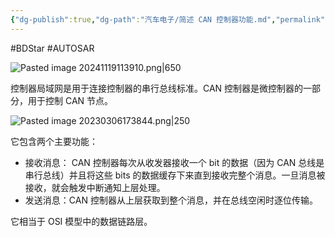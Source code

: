 ```yaml
---
{"dg-publish":true,"dg-path":"汽车电子/简述 CAN 控制器功能.md","permalink":"/汽车电子/简述 CAN 控制器功能/","created":"2020-01-17T17:26:33.000+08:00","updated":"2025-06-17T10:34:50.321+08:00"}
---
```


#BDStar #AUTOSAR 

![Pasted image 20241119113910.png|650](/img/user/0.Asset/resource/Pasted%20image%2020241119113910.png)

控制器局域网是用于连接控制器的串行总线标准。CAN 控制器是微控制器的一部分，用于控制 CAN 节点。

![Pasted image 20230306173844.png|250](/img/user/0.Asset/resource/Pasted%20image%2020230306173844.png)

它包含两个主要功能：

- 接收消息：  CAN 控制器每次从收发器接收一个 bit 的数据（因为 CAN 总线是串行总线）并且将这些 bits 的数据缓存下来直到接收完整个消息。一旦消息被接收，就会触发中断通知上层处理。
- 发送消息：CAN 控制器从上层获取到整个消息，并在总线空闲时逐位传输。

它相当于 OSI 模型中的数据链路层。